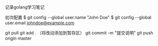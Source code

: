 记录golang学习笔记

初次配置
$ git config --global user.name "John Doe"
$ git config --global user.email johndoe@example.com

git pull
git add . （将改动添加到暂存区）
git commit -m "提交说明"
git push origin master



